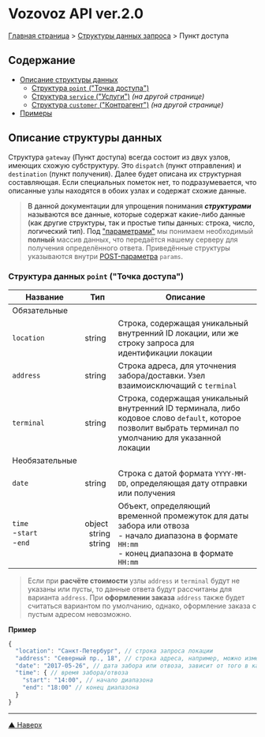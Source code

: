 # <a name="up"/>Vozovoz API ver.2.0

[Главная страница](/README.md) > [Структуры данных запроса](index.md) > Пункт доступа

## Содержание

* [Описание структуры данных](#struct)
    * [Структура `point` ("Точка доступа")](#point)
    * [Структура `service` ("Услуги")](service.md) _(на другой странице)_
    * [Структура `customer` ("Контрагент")](customer.md) _(на другой странице)_
* [Примеры](#example)


## <a name="struct"/>Описание структуры данных

Структура `gateway` (Пункт доступа) всегда состоит из двух узлов, имеющих схожую субструктуру. Это `dispatch`
(пункт отправления) и `destination` (пункт получения). Далее будет описана их структурная составляющая. Если
специальных пометок нет, то подразумевается, что описанные узлы находятся в обоих узлах и содержат схожие данные.

>В данной документации для упрощения понимания **_структурами_** называются все данные, которые содержат какие-либо данные
>(как другие структуры, так и простые типы данных: строка, число, логический тип).
>Под ["параметрами"](../params/index.md) мы понимаем необходимый **полный** массив данных, что передаётся нашему серверу
>для получения определённого ответа. Приведённые структуры указываются внутри [POST-параметра](../params/post.md) `params`.


### <a name="point"/>Структура данных `point` ("Точка доступа")

| Название      | Тип       | Описание |
| --------      | ---       | -------- |
| Обязательные
| `location`    | string    | Строка, содержащая уникальный внутренний ID локации, или же строку запроса для идентификации локации |
| `address`     | string    | Строка адреса, для уточнения забора/доставки. Узел взаимоисключащий с `terminal` |
| `terminal`    | string    | Строка, содержащая уникальный внутренний ID терминала, либо кодовое слово `default`, которое позволит выбрать терминал по умолчанию для указанной локации |
| Необязательные
| `date`        | string    | Строка с датой формата `YYYY-MM-DD`, определяющая дату отправки или получения |
| `time`<br/>-`start`<br/>-`end` | object<br/>&nbsp;&nbsp;string<br/>&nbsp;&nbsp;string | Объект, определяющий временной промежуток для даты забора или отвоза<br/>- начало диапазона в формате `HH:mm`<br/>- конец диапазона в формате `HH:mm` |

> Если при **расчёте стоимости** узлы `address` и `terminal` будут не указаны или пусты, то данные ответа будут рассчитаны для варианта `address`.
> При **оформлении заказа** `address` также будет считаться вариантом по умолчанию, однако, оформление заказа с пустым адресом невозможно.


**Пример**
```javascript
{
  "location": "Санкт-Петербург", // строка запроса локации
  "address": "Северный пр., 18", // строка адреса, например, можно изменить на "terminal": "default"
  "date": "2017-05-26", // дата забора или отвоза, зависит от того в каком узле ("dispatch" или "destination" соответственно) указано
  "time": { // время забора/отвоза
    "start": "14:00", // начало диапазона
    "end": "18:00" // конец диапазона
  }
}
```




***
[▲ Наверх](#up)